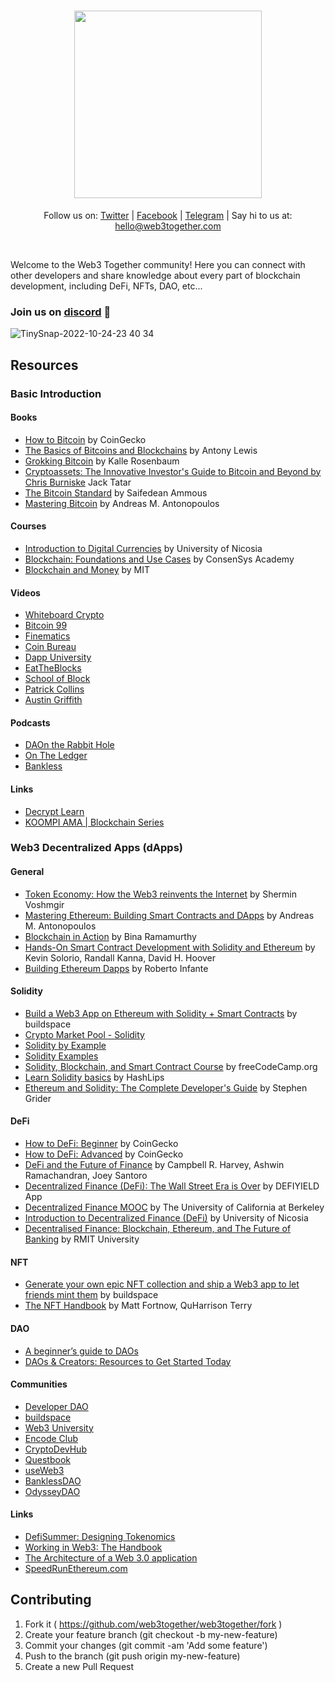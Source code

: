 <h1 align="center">
<img src="logo.png" width="300px">
</h1>

<p align="center">
Follow us on: <a href="https://twitter.com/web3together">Twitter</a> |  <a href="https://www.facebook.com/Web3Together">Facebook</a> | <a href="https://t.me/TheWeb3Together">Telegram</a> | Say hi to us  at: <a href="mailto:hello@web3together.com">hello@web3together.com</a>
</p>
<br>

Welcome to the Web3 Together community! Here you can connect with other developers and share knowledge about every part of blockchain development, including DeFi, NFTs, DAO, etc...

### Join us on [discord](https://discord.gg/862vVabysH) 💬

![TinySnap-2022-10-24-23 40 34](https://user-images.githubusercontent.com/131172/197580516-64dbcfd8-2a1a-4a98-94c0-f6ed085714af.png)


## Resources

### Basic Introduction

#### Books

* [How to Bitcoin](https://www.amazon.com/How-Bitcoin-CoinGecko-ebook/dp/B08XVZLKHT) by CoinGecko
* [The Basics of Bitcoins and Blockchains](https://www.amazon.com/Basics-Bitcoins-Blockchains-Introduction-Cryptocurrencies/dp/1633538001) by Antony Lewis
* [Grokking Bitcoin](https://www.amazon.com/Grokking-Bitcoin-Kalle-Rosenbaum/dp/1617294640) by Kalle Rosenbaum
* [Cryptoassets: The Innovative Investor's Guide to Bitcoin and Beyond by Chris Burniske](https://www.amazon.com/Cryptoassets-Innovative-Investors-Bitcoin-Beyond/dp/1260026671) Jack Tatar
* [The Bitcoin Standard](https://www.amazon.com/Bitcoin-Standard-Decentralized-Alternative-Central/dp/1119473861) by Saifedean Ammous
* [Mastering Bitcoin](https://www.amazon.com/Mastering-Bitcoin-Programming-Open-Blockchain/dp/1491954388) by Andreas M. Antonopoulos

#### Courses

* [Introduction to Digital Currencies](https://www.unic.ac.cy/blockchain/free-mooc/) by University of Nicosia
* [Blockchain: Foundations and Use Cases](https://www.coursera.org/learn/blockchain-foundations-and-use-cases) by ConsenSys Academy
* [Blockchain and Money](https://ocw.mit.edu/courses/sloan-school-of-management/15-s12-blockchain-and-money-fall-2018/) by MIT

#### Videos

* [Whiteboard Crypto](https://www.youtube.com/channel/UCsYYksPHiGqXHPoHI-fm5sg)
* [Bitcoin 99](https://www.youtube.com/channel/UCQQ_fGcMDxlKre3SEqEWrLA)
* [Finematics](https://www.youtube.com/channel/UCh1ob28ceGdqohUnR7vBACA)
* [Coin Bureau](https://www.youtube.com/channel/UCqK_GSMbpiV8spgD3ZGloSw)
* [Dapp University](https://www.youtube.com/channel/UCY0xL8V6NzzFcwzHCgB8orQ)
* [EatTheBlocks](https://www.youtube.com/channel/UCZM8XQjNOyG2ElPpEUtNasA)
* [School of Block](https://www.ledger.com/academy/school-of-block)
* [Patrick Collins](https://www.youtube.com/c/PatrickCollins/featured)
* [Austin Griffith](https://www.youtube.com/channel/UC_HI2i2peo1A-STdG22GFsA)

#### Podcasts

* [DAOn the Rabbit Hole](https://podcasts.apple.com/us/podcast/daon-the-rabbit-hole/id1596150103)
* [On The Ledger](https://www.ledger.com/the-ledger-podcast)
* [Bankless](https://podcasts.apple.com/us/podcast/bankless/id1499409058)

#### Links

* [Decrypt Learn](https://decrypt.co/learn)
* [KOOMPI AMA | Blockchain Series](https://www.youtube.com/playlist?list=PLjhxEYHz6zkdcSxQv9ULwnimRjcWKC9l5)

### Web3 Decentralized Apps (dApps)

#### General

* [Token Economy: How the Web3 reinvents the Internet](https://www.amazon.com/Token-Economy-Web3-reinvents-Internet/dp/3982103819) by Shermin Voshmgir
* [Mastering Ethereum: Building Smart Contracts and DApps](https://www.amazon.com/Mastering-Ethereum-Building-Smart-Contracts/dp/1491971940) by Andreas M. Antonopoulos
* [Blockchain in Action](https://www.amazon.com/Blockchain-Action-Bina-Ramamurthy/dp/1617296333) by Bina Ramamurthy
* [Hands-On Smart Contract Development with Solidity and Ethereum](https://www.amazon.com/Hands-Contract-Development-Solidity-Ethereum/dp/1492045268) by Kevin Solorio, Randall Kanna, David H. Hoover
* [Building Ethereum Dapps](https://www.amazon.com/Building-Ethereum-DApps-Decentralized-Applications/dp/1617295159) by Roberto Infante

#### Solidity

* [Build a Web3 App on Ethereum with Solidity + Smart Contracts](https://buildspace.so/solidity) by buildspace
* [Crypto Market Pool - Solidity](https://cryptomarketpool.com/getting-started-with-solidity/)
* [Solidity by Example](https://solidity-by-example.org/)
* [Solidity Examples](https://github.com/samnang/solidity-examples)
* [Solidity, Blockchain, and Smart Contract Course](https://www.freecodecamp.org/news/learn-solidity-blockchain-and-smart-contracts-in-a-free/) by freeCodeCamp.org
* [Learn Solidity basics](https://www.youtube.com/playlist?list=PLvfQp12V0hS2PQd9-X-E2AjmXj1o05WOo) by HashLips
* [Ethereum and Solidity: The Complete Developer's Guide](https://www.udemy.com/course/ethereum-and-solidity-the-complete-developers-guide/) by Stephen Grider

#### DeFi

* [How to DeFi: Beginner](https://www.amazon.com/How-DeFi-Beginner-Coin-Gecko/dp/B098GT2PSG) by CoinGecko
* [How to DeFi: Advanced](https://www.amazon.com/How-DeFi-Advanced-Coin-Gecko/dp/B098H215P3) by CoinGecko
* [DeFi and the Future of Finance](https://www.amazon.com/DeFi-Future-Finance-Campbell-Harvey/dp/1119836018) by Campbell R. Harvey, Ashwin Ramachandran, Joey Santoro
* [Decentralized Finance (DeFi): The Wall Street Era is Over](https://www.amazon.com/Wall-Street-Over-Cryptocurrency-Decentralized/dp/1527295362) by DEFIYIELD App
* [Decentralized Finance MOOC](https://defi-learning.org/) by The University of California at Berkeley
* [Introduction to Decentralized Finance (DeFi)](https://www.unic.ac.cy/blockchain/free-defi-mooc/) by University of Nicosia
* [Decentralised Finance: Blockchain, Ethereum, and The Future of Banking](https://www.futurelearn.com/courses/defi-exploring-decentralised-finance-with-blockchain-technologies) by RMIT University

#### NFT

* [Generate your own epic NFT collection and ship a Web3 app to let friends mint them](https://buildspace.so/build-nfts) by buildspace
* [The NFT Handbook](https://www.amazon.com/NFT-Handbook-Create-Non-Fungible-Tokens/dp/111983838X) by Matt Fortnow, QuHarrison Terry

#### DAO

* [A beginner’s guide to DAOs](https://linda.mirror.xyz/Vh8K4leCGEO06_qSGx-vS5lvgUqhqkCz9ut81WwCP2o)
* [DAOs & Creators: Resources to Get Started Today](https://kinjal.mirror.xyz/eD3-Sgv2h50j-kwjHQCOnwqMKqSLTfnrqrtNypU-P5k)

#### Communities

* [Developer DAO](https://twitter.com/developer_dao)
* [buildspace](https://buildspace.so/)
* [Web3 University](https://www.web3.university/)
* [Encode Club](https://www.encode.club/)
* [CryptoDevHub](https://cryptodevhub.io/)
* [Questbook](https://www.questbook.app/)
* [useWeb3](https://www.useweb3.xyz/)
* [BanklessDAO](https://www.bankless.community/)
* [OdysseyDAO](https://www.odysseydao.com/)

#### Links

* [DefiSummer: Designing Tokenomics](https://www.youtube.com/watch?v=KCMRgK3A_Y4)
* [Working in Web3: The Handbook](https://web3.smsunarto.com/)
* [The Architecture of a Web 3.0 application](https://www.preethikasireddy.com/post/the-architecture-of-a-web-3-0-application)
* [SpeedRunEthereum.com](https://speedrunethereum.com/)

## Contributing

1. Fork it ( https://github.com/web3together/web3together/fork )
2. Create your feature branch (git checkout -b my-new-feature)
3. Commit your changes (git commit -am 'Add some feature')
4. Push to the branch (git push origin my-new-feature)
5. Create a new Pull Request
